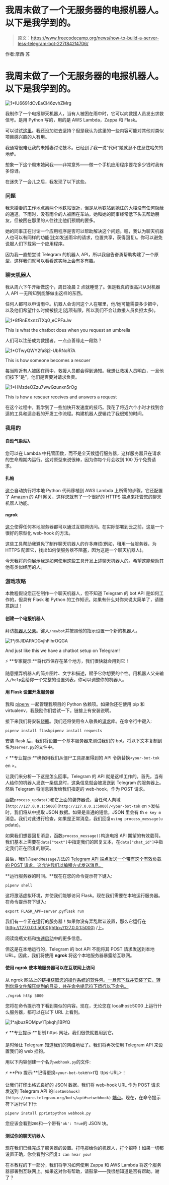 # 我周末做了一个无服务器的电报机器人。以下是我学到的。

> 原文：<https://www.freecodecamp.org/news/how-to-build-a-server-less-telegram-bot-227f842f4706/>

作者:摩西·苏

# 我周末做了一个无服务器的电报机器人。以下是我学到的。

![1*IU6691dCvEaCl46zvhZMrg](img/d1e00ad08e92aa4779afa7e565ccf6d0.png)

我制作了一个电报聊天机器人，当有人被困在雨中时，它可以向救援人员发出求救信号。是用 Python 写的，用的是 AWS Lambda，Zappa 和 Flask。

可以试试[这里](https://t.me/UmbrellaNetworkBot)。我还没加进去坚持？但是我认为这里的一些内容可能对其他对类似项目感兴趣的人有用。

我通常很难让我的未婚妻讨论技术。已经到了我一说“代码”她就忍不住忍住哈欠的地步。

想象一下这个周末她问我——非常意外——做一个手机应用程序要花多少钱时我有多惊讶。

在迷失了一会儿之后，我发现了以下这些。

### **问题**

我未婚妻的工作地点离两个地铁站很近，但是从地铁站到她住的大楼没有任何隐蔽的通道。下雨时，没有雨伞的人被困在车站。她和她的同事经常低下头去帮助朋友，但被困在那里的人往往比他们预期的要多。

她的同事正在讨论一个应用程序是否可以帮助解决这个问题。嗯，我认为聊天机器人也可以有同样的功能(比如发送雨伞的请求，位置共享，获得回复)。你可以避免说服人们下载另一个应用程序。

因为我一直想尝试 Telegram 的机器人 API，所以我自告奋勇帮助构建了一个原型，这样我们就可以看看这实际上会有多有趣。

### 聊天机器人

我从周六下午开始做这个，周日凌晨 2 点就睡觉了。但是我真的很高兴从对机器人 API 一无所知到能够做出这样的东西。

任何人都可以申请雨伞。机器人会询问这个人在哪里，他/她可能需要多少把伞，以及他们希望什么时候被接走(选项有限，所以我们不会让救援人员负担太多)。

![1*8fRnEXxnziTXq0_eCPFaJw](img/329fd3e9782242c03841ff14e642f4b2.png)

This is what the chatbot does when you request an umbrella

人们可以注册成为救援者。一点点善缘走一段路？

![1*OTwyQWY2fa8j2-UbRNoR7A](img/1859269cede576dfbb82e2e6fa3a15b2.png)

This is how someone becomes a rescuer

每当附近有人被困在雨中，救援人员都会得到通知。我想让救援人员明白，一旦他们按下“是”，他们是否要对请求负责。

![1*HMzdeOZzu7wwGzunxn5rOg](img/eb5bb530aa79fba5e932832bead967bd.png)

This is how a rescuer receives and answers a request

在这个过程中，我学到了一些加快开发速度的技巧。我花了将近六个小时才找到合适的工具和适合我的开发工作流程。构建机器人逻辑花了我很短的时间。

### 我用的

#### 自动气象站λ

您可以在 Lambda 中托管函数，而不是全天候运行服务器，这样服务器只在请求的生命周期内运行。这对原型来说很棒，因为你每个月会收到 100 万个免费请求。

#### 扎帕

[这个](https://github.com/Miserlou/Zappa)自动执行将本地 Python 代码移植到 AWS Lambda 上所需的步骤。它还配置了 Amazon 的 API 网关，这样您就有了一个很好的 HTTPS 端点来托管您的聊天机器人功能。

#### ngrok

[这个](https://ngrok.com/)使得任何本地服务器都可以通过互联网访问。在实际部署到云之前，这是一个很好的原型化 web-hook 的方法。

这些工具帮助我避免了制作聊天机器人的许多麻烦(例如，租用一台服务器，为 HTTPS 配置它，找出如何使服务器不阻塞，因为这是一个聊天机器人)。

今天我将向你展示我是如何使用这些工具开发上述聊天机器人的。希望这能帮助其他有类似经历的人。

### 游戏攻略

本教程假设您正在制作一个聊天机器人，但不知道 Telegram 的 bot API 是如何工作的，但具有 Flask 和 Python 的工作知识。如果有什么对你来说太简单了，请随意跳过！

#### 创建一个电报机器人

拜访[机器人父亲](https://t.me/botfather)。键入`/newbot`并按照他的指示设置一个新的机器人。

![1*j6lJlDAPADGvjhFlhrOQGA](img/9dc050ab2fda189b8aca6184be54570c.png)

And just like this we have a chatbot setup on Telegram!

⚡ **专家提示:**将代币保存在某个地方，我们很快就会用到它！

随意摆弄机器人的简介图片、文字和描述，赋予它你想要的个性。用机器人父亲输入`/help`会给你一个完整的设置列表，你可以调整你的机器人。

#### 用 Flask 设置开发服务器

我和 [pipenv](https://github.com/kennethreitz/pipenv) 一起管理我项目的 Python 依赖项。如果你还在使用 pip 和 virtualenv，我鼓励你们尝试一下。链接上有安装说明。

接下来我们将安装[烧瓶](http://flask.pocoo.org/)。我们还将使用令人敬畏的[请求](http://docs.python-requests.org/en/master/)库。在命令行中键入:

```
pipenv install flaskpipenv install requests
```

安装 flask 后，我们将设置一个基本服务器来测试我们的 bot。将以下文本复制到名为`server.py`的文件中。

⚡ **专业提示:**确保用我们从僵尸工具那里得到的 API 令牌替换`<your-bot-tok` en >。

让我们来分析一下这是怎么回事。Telegram 的 API 就是这样工作的。首先，当有人给你的机器人发送一条信息时，这条信息就会被发送到 Telegram 的服务器上。然后 Telegram 将消息转发给我们指定的 web-hook，作为 POST 请求。

函数`process_update()`和它上面的装饰器说，当任何人向域`[http://127.0.0.1:5000](http://127.0.0.1:5000)/<your-bot-tok` en >发帖时，我们将从中提取 JSON 数据。如果是普通的短信，JSON 里会有 th `e key m`消息。我们对此进行检查，如果是正常消息，我们回复`using process_message(u` pdate)。

如果我们想要回复消息，函数`process_message()`构造电报 API 期望的有效载荷。我们基本上需要在`data["text"]`中指定我们的回复文本，在`data["chat_id"]`中指定我们正在回复的聊天。

最后，我们向`sendMessage`方法的 [Telegram API 端点发送一个带有这个有效负载的 POST 请求。这允许我们以编程方式发送消息。](https://core.telegram.org/bots/api#sendmessage)

**运行服务器的时间。**现在在您的命令提示符下键入:

```
pipenv shell
```

这将激活虚拟环境，并使我们能够访问 Flask。现在我们需要在本地运行服务器。在命令提示符下键入:

```
export FLASK_APP=server.pyflask run
```

我们有一个正在运行的服务器！如果你没有弄乱默认设置，那么它运行在 [http://127.0.0.1:5000](http://127.0.0.1:5000) /上。

阅读烧瓶文档和[快速启动](http://flask.pocoo.org/docs/0.12/quickstart/)中的更多信息。

但这是在本地运行的，Telegram 的 bot API 不能将其 POST 请求发送到本地 URL。因此，我们将使用 **ngrok** 将这个本地服务器暴露给互联网。

#### 使用 ngrok 使本地服务器可以在互联网上访问

从 ngrok 网站上的[链接获取您的操作系统的软件包。一旦您下载并安装了它，转到您将文件解压缩到的目录，并在命令提示符下运行以下命令。](https://ngrok.com/download)

```
./ngrok http 5000
```

您将在命令提示符下看到类似的内容。现在，无论您在 localhost:5000 上运行什么服务器，都可以在以下 URL 上看到。

![1*ajbuzROMpw1Tpkqhj1BPfQ](img/d368f14542aa0a70b4f198551f9ea8b8.png)

⚡ **专业提示:**复制 https 网址，我们很快就要用到它。

是时候让 Telegram 知道我们的网络地址了。我们将再次使用 Telegram API 来设置我们的 web 挂钩。

用以下内容创建一个名为`webhook.py`的文件:

⚡ **Pro 提示:**记得更换`<your-bot-tok`en>t1】ttps-URL>！

让我们打印出格式良好的 JSON 数据。我们将 web-hook URL 作为 POST 请求发送到 Telegram API 的`[setWebhook](https://core.telegram.org/bots/api#setwebhook)` [端点](https://core.telegram.org/bots/api#setwebhook)。现在，在命令提示符下运行以下行:

```
pipenv install pprintpython webhook.py
```

您应该会看到`200`和一个带有`'ok': True`的 JSON 块。

#### 测试你的聊天机器人

现在我们已经完成了服务器的设置。打电报给你的机器人，打个招呼！如果一切都设置正确，你会看到它回复`I can hear you!`

在本教程的下一部分，我们将学习如何使用 Zappa 和 AWS Lambda 将这个服务器部署到互联网上。如果这对你有帮助，请鼓掌——我很想知道是否有帮助。谢了？